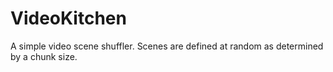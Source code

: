 # VideoKitchen
A simple video scene shuffler. Scenes are defined at random as determined by a chunk size.

